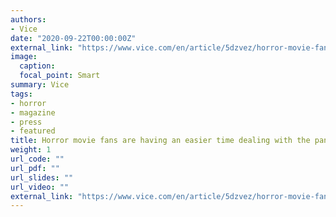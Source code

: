 ```yaml
---
authors:
- Vice
date: "2020-09-22T00:00:00Z"
external_link: "https://www.vice.com/en/article/5dzvez/horror-movie-fans-are-more-equipped-to-deal-with-the-pandemic-study-says"
image:
  caption:
  focal_point: Smart
summary: Vice
tags:
- horror
- magazine
- press
- featured
title: Horror movie fans are having an easier time dealing with the pandemic
weight: 1
url_code: ""
url_pdf: ""
url_slides: ""
url_video: ""
external_link: "https://www.vice.com/en/article/5dzvez/horror-movie-fans-are-more-equipped-to-deal-with-the-pandemic-study-says"
---
```

